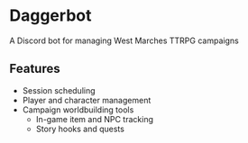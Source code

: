 # Daggerbot

A Discord bot for managing West Marches TTRPG campaigns

## Features

- Session scheduling
- Player and character management
- Campaign worldbuilding tools
  - In-game item and NPC tracking
  - Story hooks and quests
